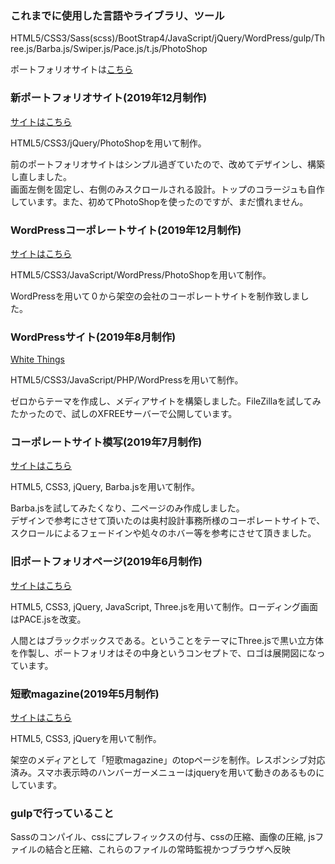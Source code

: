 <h3>これまでに使用した言語やライブラリ、ツール</h3>
<p>HTML5/CSS3/Sass(scss)/BootStrap4/JavaScript/jQuery/WordPress/gulp/Three.js/Barba.js/Swiper.js/Pace.js/t.js/PhotoShop</p>
<p>ポートフォリオサイトは<a href="https://ryota-ohashi.github.io/">こちら</a></p>

<h3>新ポートフォリオサイト(2019年12月制作)</h3>
<a href="https://ryota-ohashi.github.io/">サイトはこちら</a>
<p>HTML5/CSS3/jQuery/PhotoShopを用いて制作。</p>
<p>前のポートフォリオサイトはシンプル過ぎていたので、改めてデザインし、構築し直しました。<br>画面左側を固定し、右側のみスクロールされる設計。トップのコラージュも自作しています。また、初めてPhotoShopを使ったのですが、まだ慣れません。</p>

<h3>WordPressコーポレートサイト(2019年12月制作)</h3>
<a href="http://saishin.starfree.jp/">サイトはこちら</a>
<p>HTML5/CSS3/JavaScript/WordPress/PhotoShopを用いて制作。</p>
<p>WordPressを用いて０から架空の会社のコーポレートサイトを制作致しました。<br>
</p>

<h3>WordPressサイト(2019年8月制作)</h3>
<a href="http://whitethings.wp.xdomain.jp">White Things</a>
<p>HTML5/CSS3/JavaScript/PHP/WordPressを用いて制作。</p>
<p>ゼロからテーマを作成し、メディアサイトを構築しました。FileZillaを試してみたかったので、試しのXFREEサーバーで公開しています。</p>

<h3>コーポレートサイト模写(2019年7月制作)</h3>
<a href="https://ryota-ohashi.github.io/xxxcorporate.html">サイトはこちら</a>
<p>HTML5, CSS3, jQuery, Barba.jsを用いて制作。</p>
<p>Barba.jsを試してみたくなり、二ページのみ作成しました。<br>デザインで参考にさせて頂いたのは奥村設計事務所様のコーポレートサイトで、スクロールによるフェードインや処々のホバー等を参考にさせて頂きました。</p>

<h3>旧ポートフォリオページ(2019年6月制作)</h3>
<a href="https://ryota-ohashi.github.io/previous_portfolio">サイトはこちら</a>
<p>HTML5, CSS3, jQuery, JavaScript, Three.jsを用いて制作。ローディング画面はPACE.jsを改変。</p>
<p>人間とはブラックボックスである。ということをテーマにThree.jsで黒い立方体を作製し、ポートフォリオはその中身というコンセプトで、ロゴは展開図になっています。</p>

<h3>短歌magazine(2019年5月制作)</h3>
<a href="https://ryota-ohashi.github.io/magazine.html">サイトはこちら</a>
<p>HTML5, CSS3, jQueryを用いて制作。</p>
<p>架空のメディアとして「短歌magazine」のtopページを制作。レスポンシブ対応済み。スマホ表示時のハンバーガーメニューはjqueryを用いて動きのあるものにしています。</p>

<h3>gulpで行っていること</h3>
<p>Sassのコンパイル、cssにプレフィックスの付与、cssの圧縮、画像の圧縮, jsファイルの結合と圧縮、これらのファイルの常時監視かつブラウザへ反映</p>
